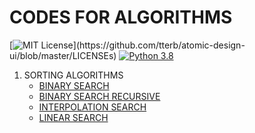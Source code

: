 # CODES FOR ALGORITHMS

<!-- ## License -->
[![MIT License](https://img.shields.io/apm/l/atomic-design-ui.svg?)](https://github.com/tterb/atomic-design-ui/blob/master/LICENSEs)
[![Python 3.8](https://img.shields.io/badge/python-3.8-blue.svg)](https://www.python.org/downloads/release/python-380/)
1. SORTING ALGORITHMS
    * [BINARY SEARCH](search.py) 
    * [BINARY SEARCH RECURSIVE](search.py)
    * [INTERPOLATION SEARCH](search.py)
    * [LINEAR SEARCH](search.py) 
